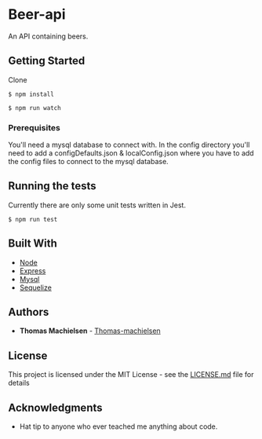 # Beer-api

An API containing beers.

## Getting Started

Clone

```
$ npm install
```

```
$ npm run watch
```


### Prerequisites

You'll need a mysql database to connect with.
In the config directory you'll need to add a configDefaults.json & localConfig.json where you have to add the config files to connect to the mysql database.



## Running the tests

Currently there are only some unit tests written in Jest.


```
$ npm run test
```


## Built With

* [Node](https://nodejs.org/en/)
* [Express](https://expressjs.com/)
* [Mysql](https://www.mysql.com/)
* [Sequelize](http://docs.sequelizejs.com/)


## Authors

* **Thomas Machielsen**  - [Thomas-machielsen](https://github.com/Thomas-Machielsen)


## License

This project is licensed under the MIT License - see the [LICENSE.md](LICENSE.md) file for details

## Acknowledgments

* Hat tip to anyone who ever teached me anything about code.

